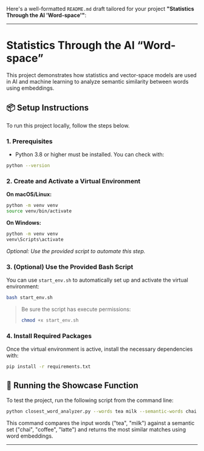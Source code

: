 Here's a well-formatted `README.md` draft tailored for your project **"Statistics Through the AI 'Word-space'"**:

---

# Statistics Through the AI “Word-space”

This project demonstrates how statistics and vector-space models are used in AI and machine learning to analyze semantic similarity between words using embeddings.

## 📦 Setup Instructions

To run this project locally, follow the steps below.

### 1. Prerequisites

* Python 3.8 or higher must be installed. You can check with:

```bash
python --version
```

### 2. Create and Activate a Virtual Environment

**On macOS/Linux:**

```bash
python -m venv venv
source venv/bin/activate
```

**On Windows:**

```bash
python -m venv venv
venv\Scripts\activate
```

*Optional: Use the provided script to automate this step.*

### 3. (Optional) Use the Provided Bash Script

You can use `start_env.sh` to automatically set up and activate the virtual environment:

```bash
bash start_env.sh
```

> Be sure the script has execute permissions:
>
> ```bash
> chmod +x start_env.sh
> ```

### 4. Install Required Packages

Once the virtual environment is active, install the necessary dependencies with:

```bash
pip install -r requirements.txt
```

## 🚀 Running the Showcase Function

To test the project, run the following script from the command line:

```bash
python closest_word_analyzer.py --words tea milk --semantic-words chai coffee latte
```

This command compares the input words ("tea", "milk") against a semantic set ("chai", "coffee", "latte") and returns the most similar matches using word embeddings.

---
